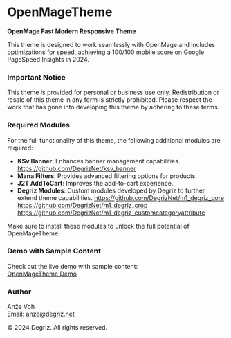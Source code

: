 # OpenMageTheme

**OpenMage Fast Modern Responsive Theme**

This theme is designed to work seamlessly with OpenMage and includes optimizations for speed, achieving a 100/100 mobile score on Google PageSpeed Insights in 2024.

### Important Notice
This theme is provided for personal or business use only. Redistribution or resale of this theme in any form is strictly prohibited. Please respect the work that has gone into developing this theme by adhering to these terms.

### Required Modules
For the full functionality of this theme, the following additional modules are required:
- **KSv Banner**: Enhances banner management capabilities.
https://github.com/DegrizNet/ksv_banner
- **Mana Filters**: Provides advanced filtering options for products.
- **J2T AddToCart**: Improves the add-to-cart experience.
- **Degriz Modules**: Custom modules developed by Degriz to further extend theme capabilities.
https://github.com/DegrizNet/m1_degriz_core
https://github.com/DegrizNet/m1_degriz_crop
https://github.com/DegrizNet/m1_degriz_customcategoryattribute

Make sure to install these modules to unlock the full potential of OpenMageTheme.

### Demo with Sample Content
Check out the live demo with sample content:  
[OpenMageTheme Demo](https://demo.degriz.net/en/)

### Author
Anže Voh  
Email: [anze@degriz.net](mailto:anze@degriz.net)

© 2024 Degriz. All rights reserved.
